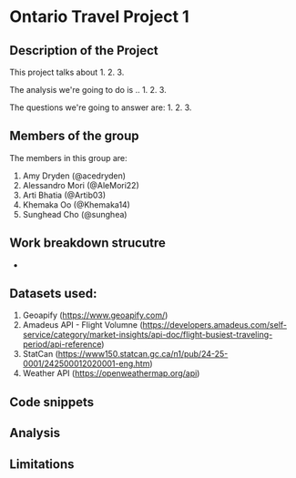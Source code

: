 # Ontario Travel Project 1

## Description of the Project 

This project talks about 
1. 
2. 
3. 

The analysis we're going to do is .. 
1. 
2.
3. 

The questions we're going to answer are: 
1. 
2. 
3. 

## Members of the group

The members in this group are: 
1. Amy Dryden (@acedryden)
2. Alessandro Mori (@AleMori22)
3. Arti Bhatia (@Artib03)
4. Khemaka Oo (@Khemaka14)
5. Sunghead Cho (@sunghea)

## Work breakdown strucutre

- 

## Datasets used: 

1. Geoapify (https://www.geoapify.com/)
2. Amadeus API - Flight Volumne (https://developers.amadeus.com/self-service/category/market-insights/api-doc/flight-busiest-traveling-period/api-reference)
3. StatCan (https://www150.statcan.gc.ca/n1/pub/24-25-0001/242500012020001-eng.htm)
4. Weather API (https://openweathermap.org/api)

## Code snippets


## Analysis 



## Limitations
